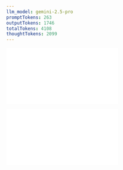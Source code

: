 ```yaml
---
llm_model: gemini-2.5-pro
promptTokens: 263
outputTokens: 1746
totalTokens: 4108
thoughtTokens: 2099
---
```


![@](steps/_.f7791107.md)

![@](steps/response.0cbd6ce1.md)